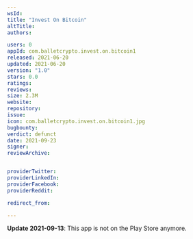 ```yaml
---
wsId: 
title: "Invest On Bitcoin"
altTitle: 
authors:

users: 0
appId: com.balletcrypto.invest.on.bitcoin1
released: 2021-06-20
updated: 2021-06-20
version: "1.0"
stars: 0.0
ratings: 
reviews: 
size: 2.3M
website: 
repository: 
issue: 
icon: com.balletcrypto.invest.on.bitcoin1.jpg
bugbounty: 
verdict: defunct
date: 2021-09-23
signer: 
reviewArchive:


providerTwitter: 
providerLinkedIn: 
providerFacebook: 
providerReddit: 

redirect_from:

---
```



**Update 2021-09-13**: This app is not on the Play Store anymore.

